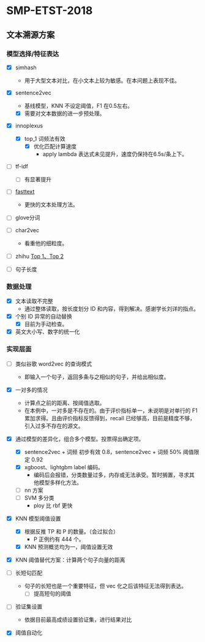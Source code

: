 # SMP-ETST-2018

## 文本溯源方案
### 模型选择/特征表达
- [x] simhash
    - 用于大型文本对比，在小文本上较为敏感。在本问题上表现不佳。

- [x] sentence2vec
    - 基线模型，KNN 不设定阈值，F1 在0.5左右。
    - [x] 需要对文本数据的进一步预处理。

- [x] innoplexus
    - [x] top_1 词频法有效
        - [x] 优化匹配计算速度
            - apply lambda 表达式未见提升，速度仍保持在6.5s/条上下。 

- [ ] tf-idf 
    - [ ] 有显著提升


- [ ] [fasttext](https://github.com/facebookresearch/fastText)
    - 更快的文本处理方法。

- [ ] glove分词


- [ ] char2vec 
    - 看重他的细粒度。

- [ ] zhihu [Top 1、](https://github.com/chenyuntc/PyTorchText)[Top 2](https://github.com/Magic-Bubble/Zhihu) 

- [ ] 句子长度

### 数据处理
- [x] 文本读取不完整
    - 通过整体读取，按长度划分 ID 和内容，得到解决。感谢学长刘详的指点。 
- [x] 个别 ID 异常的自动替换
    - [X] 目前为手动检查。
- [x] 英文大小写、数字的统一化

### 实现层面
- [ ] 类似谷歌 word2vec 的查询模式
    - 即输入一个句子，返回多条与之相似的句子，并给出相似度。


- [x] 一对多的情况
    - 计算点之前的距离、按阈值选取。
    - 在本例中，一对多是不存在的。由于评价指标单一，未说明是对单行的 F1 累加求得。且由评价指标反馈得到，recall 已经够高，目前是精度不够，引入过多不存在的源文。
 
- [x] 通过模型的差异化，组合多个模型。投票得出确定项。 
    - [x] sentence2vec + 词频 初步有效  0.8，sentence2vec + 词频 50% 阈值限定 0.92
    - [x] xgboost、lightgbm label 编码。
        - 编码后会报错，分类数量过多，内存或无法承受。暂时搁置，寻求其他模型多样化方法。 
    - [ ] nn 方案
    - [ ] SVM 多分类
        - ploy 比 rbf 更快 

- [x] KNN 模型阈值设置
    - [x] 根据反推 TP 和 P 的数量。（会过拟合）
        - P 正例约有 444 个。
    - [x] KNN 预测概览均为一，阈值设置无效
- [x] KNN 阈值替代方案：计算两个句子向量的距离

- [ ] 长短句匹配
    - 句子的长短也是一个重要特征，但 vec 化之后该特征无法得到表达。  
        - [ ] 提高短句的阈值

- [ ] 验证集设置
    - 依据目前最高成绩设置验证集，进行结果对比 

- [x] 阈值自动化